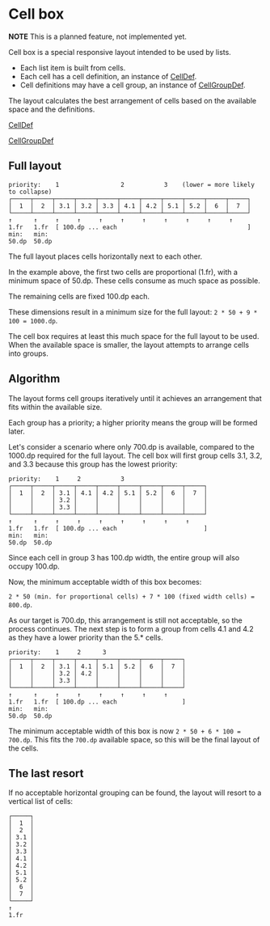# Cell box

**NOTE** This is a planned feature, not implemented yet.

Cell box is a special responsive layout intended to be used by lists. 

- Each list item is built from cells.
- Each cell has a cell definition, an instance of [CellDef](class://).
- Cell definitions may have a cell group, an instance of [CellGroupDef](class://).

The layout calculates the best arrangement of cells based on the available space
and the definitions.

[CellDef](example://)

[CellGroupDef](example://)

## Full layout

```text
priority:    1                 2           3    (lower = more likely to collapse)
┌─────┬─────┬─────┬─────┬─────┬─────┬─────┬─────┬─────┬─────┬─────┐
│  1  │  2  │ 3.1 │ 3.2 │ 3.3 │ 4.1 │ 4.2 │ 5.1 │ 5.2 │  6  │  7  │
└─────┴─────┴─────┴─────┴─────┴─────┴─────┴─────┴─────┴─────┴─────┘
↑      ↑     ↑     ↑     ↑     ↑     ↑     ↑     ↑     ↑     ↑
1.fr   1.fr  [ 100.dp ... each                                    ]
min:   min:
50.dp  50.dp
```

The full layout places cells horizontally next to each other.

In the example above, the first two cells are proportional (1.fr), with a minimum
space of 50.dp. These cells consume as much space as possible. 

The remaining cells are fixed 100.dp each.

These dimensions result in a minimum size for the full layout: `2 * 50 + 9 * 100 = 1000.dp`.

The cell box requires at least this much space for the full layout to be used. 
When the available space is smaller, the layout attempts to arrange cells into groups.

## Algorithm

The layout forms cell groups iteratively until it achieves an arrangement that
fits within the available size.

Each group has a priority; a higher priority means the group will be formed later.

Let's consider a scenario where only 700.dp is available, compared to the 1000.dp required
for the full layout. The cell box will first group cells 3.1, 3.2, and 3.3 because this
group has the lowest priority:

```text
priority:    1     2           3
┌─────┬─────┬─────┬─────┬─────┬─────┬─────┬─────┬─────┐
│  1  │  2  │ 3.1 │ 4.1 │ 4.2 │ 5.1 │ 5.2 │  6  │  7  │
│     │     │ 3.2 │     │     │     │     │     │     │
│     │     │ 3.3 │     │     │     │     │     │     │
└─────┴─────┴─────┴─────┴─────┴─────┴─────┴─────┴─────┘
↑      ↑     ↑     ↑     ↑     ↑     ↑     ↑     ↑
1.fr   1.fr  [ 100.dp ... each                        ]
min:   min:
50.dp  50.dp
```

Since each cell in group 3 has 100.dp width, the entire group will also occupy 100.dp.

Now, the minimum acceptable width of this box becomes:

`2 * 50 (min. for proportional cells) + 7 * 100 (fixed width cells) = 800.dp`.

As our target is 700.dp, this arrangement is still not acceptable, so the process continues.
The next step is to form a group from cells 4.1 and 4.2 as they have a lower priority 
than the 5.* cells.

```text
priority:    1     2      3
┌─────┬─────┬─────┬─────┬─────┬─────┬─────┬─────┐
│  1  │  2  │ 3.1 │ 4.1 │ 5.1 │ 5.2 │  6  │  7  │
│     │     │ 3.2 │ 4.2 │     │     │     │     │
│     │     │ 3.3 │     │     │     │     │     │
└─────┴─────┴─────┴─────┴─────┴─────┴─────┴─────┘
↑      ↑     ↑     ↑     ↑     ↑     ↑     ↑
1.fr   1.fr  [ 100.dp ... each                  ]
min:   min:
50.dp  50.dp
```

The minimum acceptable width of this box is now `2 * 50 + 6 * 100 = 700.dp`.
This fits the `700.dp` available space, so this will be the final layout of the cells.

## The last resort

If no acceptable horizontal grouping can be found, the layout will resort
to a vertical list of cells:

```text
┌─────┐
│  1  │
│  2  │
│ 3.1 │
│ 3.2 │
│ 3.3 │
│ 4.1 │
│ 4.2 │
│ 5.1 │
│ 5.2 │
│  6  │
│  7  │
└─────┘
↑
1.fr
```